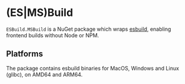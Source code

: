 (ES|MS)Build
============
`ESBuild.MSBuild` is a NuGet package which wraps [esbuild](https://esbuild.github.io/), enabling frontend builds without Node or NPM.

Platforms
---------
The package contains esbuild binaries for MacOS, Windows and Linux (glibc), on AMD64 and ARM64.